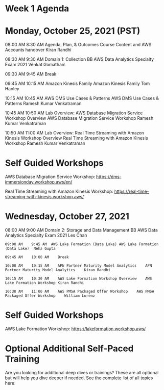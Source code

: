 # Week 1 Agenda


 # Monday, October 25, 2021	(PST)
 08:00 AM	8:30 AM		Agenda, Plan, & Outcomes	Course Content and AWS Accounts handover	Kiran Randhi
 
 08:30 AM	9:30 AM		Domain 1: Collection	BB AWS Data Analytics Specialty Exam 2021	Venkat Gomatham
 
 09:30 AM	9:45 AM		Break
 
 09:45 AM	10:15 AM	Amazon Kinesis Family	Amazon Kinesis Family	Tom Hanley
 
 10:15 AM	10:45 AM	AWS DMS Use Cases & Patterns	AWS DMS Use Cases & Patterns	Ramesh Kumar Venkatraman
 
 10:45 AM	10:50 AM	Lab Overview: AWS Database Migration Service Workshop Overview	AWS Database Migration Service Workshop	Ramesh Kumar Venkatraman
 
 10:50 AM	11:00 AM	Lab Overview: Real Time Streaming with Amazon Kinesis Workshop Overview	Real Time Streaming with Amazon Kinesis Workshop	Ramesh Kumar Venkatraman
 

# Self Guided Workshops

AWS Database Migration Service Workshop: https://dms-immersionday.workshop.aws/en/

Real Time Streaming with Amazon Kinesis Workshop: https://real-time-streaming-with-kinesis.workshop.aws/


# Wednesday, October 27, 2021
 08:00 AM	9:00 AM	 Domain 2: Storage and Data Management	BB AWS Data Analytics Specialty Exam 2021	Les Chan
 
	09:00 AM	9:45 AM	 AWS Lake Formation (Data Lake)	AWS Lake Formation (Data Lake)	Neha Gupta
 
	09:45 AM	10:00 AM	Break
 
	10:00 AM	10:15 AM	APN Partner Maturity Model Analytics	APN Partner Maturity Model Analytics	Kiran Randhi
 
	10:15 AM	10:30 AM	AWS Lake Formation Workshop Overview	AWS Lake Formation Workshop	Kiran Randhi
 
	10:30 AM	11:00 AM	AWS PMSA Packaged Offer Workshop	AWS PMSA Packaged Offer Workshop	William Lorenz
 
# Self Guided Workshops

AWS Lake Formation Workshop: https://lakeformation.workshop.aws/



# Optional Additional Self-Paced Training

Are you looking for additional deep dives or trainings? These are all optional but will help you dive deeper if needed.
See the complete list of all topics here: 

